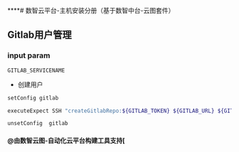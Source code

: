 ****# 数智云平台-主机安装分册（基于数智中台-云图套件）

## Gitlab用户管理

### input param

    GITLAB_SERVICENAME

- 创建用户

```bash
setConfig gitlab

executeExpect SSH "createGitlabRepo:${GITLAB_TOKEN} ${GITLAB_URL} ${GITLAB_GROUPID} ${GITLAB_SERVICENAME}"

unsetConfig  gitlab
```

#### @由数智云图-自动化云平台构建工具支持[